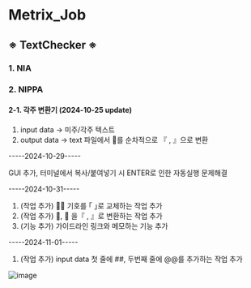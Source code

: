 # Metrix_Job
## ※ TextChecker ※
### 1. NIA

### 2. NIPPA
#### 2-1. 각주 변환기 (2024-10-25 update)
1. input data -> 미주/각주 텍스트
2. output data -> text 파일에서 를 순차적으로 『 , 』으로 변환

-----2024-10-29-----

GUI 추가, 터미널에서 복사/붙여넣기 시 ENTER로 인한 자동실행 문제해결

-----2024-10-31-----

1. (작업 추가)  기호를 ｢ ｣로 교체하는 작업 추가
2. (작업 추가) 󰡔, 󰡕 을『 , 』로 변환하는 작업 추가
3. (기능 추가) 가이드라인 링크와 메모하는 기능 추가

-----2024-11-01-----

1. (작업 추가) input data 첫 줄에 ##, 두번째 줄에 @@를 추가하는 작업 추가


![image](https://github.com/user-attachments/assets/924a8395-bae4-439e-991b-c842df4fa002)
